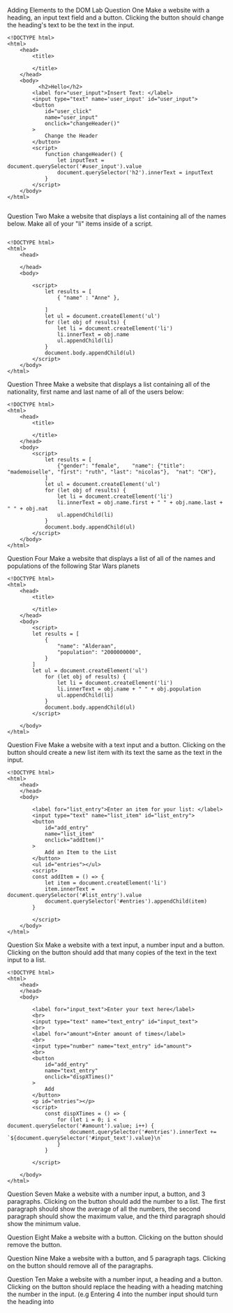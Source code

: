 Adding Elements to the DOM Lab
Question One
Make a website with a heading, an input text field and a button. Clicking the button should change the heading's text to be the text in the input.

```
<!DOCTYPE html>
<html>
    <head>
        <title>

        </title>
    </head>
    <body>
          <h2>Hello</h2>
        <label for="user_input">Insert Text: </label>
        <input type="text" name='user_input' id="user_input">
        <button 
            id="user_click" 
            name="user_input" 
            onclick="changeHeader()"
        >
            Change the Header
        </button>
        <script>
            function changeHeader() {
                let inputText = document.querySelector('#user_input').value
                document.querySelector('h2').innerText = inputText
            }
        </script>
    </body>
</html>


```

Question Two
Make a website that displays a list containing all of the names below. Make all of your "li" items inside of a script.

```
  
<!DOCTYPE html>
<html>
    <head>
     
    </head>
    <body>
        
        <script>
            let results = [
                { "name" : "Anne" },
 
            ]            
            let ul = document.createElement('ul')
            for (let obj of results) {
                let li = document.createElement('li')
                li.innerText = obj.name
                ul.appendChild(li)
            }
            document.body.appendChild(ul)
        </script>
    </body>
</html>

```




Question Three
Make a website that displays a list containing all of the nationality, first name and last name of all of the users below:

```
<!DOCTYPE html>
<html>
    <head>
        <title>
            
        </title>
    </head>
    <body>
        <script>
            let results = [
                {"gender": "female",    "name": {"title": "mademoiselle", "first": "ruth", "last": "nicolas"},  "nat": "CH"},      
            ]
            let ul = document.createElement('ul')
            for (let obj of results) {
                let li = document.createElement('li')
                li.innerText = obj.name.first + " " + obj.name.last + " " + obj.nat
                ul.appendChild(li)
            }
            document.body.appendChild(ul)
        </script>
    </body>
</html>

```

Question Four
Make a website that displays a list of all of the names and populations of the following Star Wars planets

```
<!DOCTYPE html>
<html>
    <head>
        <title>
            
        </title>
    </head>
    <body>
        <script>
        let results = [
            {
                "name": "Alderaan",
                "population": "2000000000",
            }  
        ]   
        let ul = document.createElement('ul')
            for (let obj of results) {
                let li = document.createElement('li')
                li.innerText = obj.name + " " + obj.population 
                ul.appendChild(li)
            }
            document.body.appendChild(ul)
        </script>

    </body>
</html>

```

Question Five
Make a website with a text input and a button. Clicking on the button should create a new list item with its text the same as the text in the input.

```
<!DOCTYPE html>
<html>
    <head>
    </head>
    <body>

        <label for="list_entry">Enter an item for your list: </label>
        <input type="text" name="list_item" id="list_entry">
        <button
            id="add_entry"
            name="list_item"
            onclick="addItem()"
        >
            Add an Item to the List
        </button>
        <ul id="entries"></ul>
        <script>
        const addItem = () => {
            let item = document.createElement('li')
            item.innerText = document.querySelector('#list_entry').value
            document.querySelector('#entries').appendChild(item)
        }
        
        </script>
    </body>
</html>

```
Question Six
Make a website with a text input, a number input and a button. Clicking on the button should add that many copies of the text in the text input to a list.

```
<!DOCTYPE html>
<html>
    <head>
    </head>
    <body>
      
        <label for="input_text">Enter your text here</label>
        <br>
        <input type="text" name="text_entry" id="input_text">
        <br>
        <label for="amount">Enter amount of times</label>
        <br>
        <input type="number" name="text_entry" id="amount">
        <br>
        <button
            id="add_entry"
            name="text_entry"
            onclick="dispXTimes()"
        >
            Add
        </button>
        <p id="entries"></p>
        <script>
            const dispXTimes = () => {
                for (let i = 0; i < document.querySelector('#amount').value; i++) {
                    document.querySelector('#entries').innerText += `${document.querySelector('#input_text').value}\n`
                }
            }
        
        </script>

    </body>
</html>
```

Question Seven
Make a website with a number input, a button, and 3 paragraphs. Clicking on the button should add the number to a list. The first paragraph should show the average of all the numbers, the second paragraph should show the maximum value, and the third paragraph should show the minimum value.

Question Eight
Make a website with a button. Clicking on the button should remove the button.

Question Nine
Make a website with a button, and 5 paragraph tags. Clicking on the button should remove all of the paragraphs.

Question Ten
Make a website with a number input, a heading and a button. Clicking on the button should replace the heading with a heading matching the number in the input. (e.g Entering 4 into the number input should turn the heading into <h4>